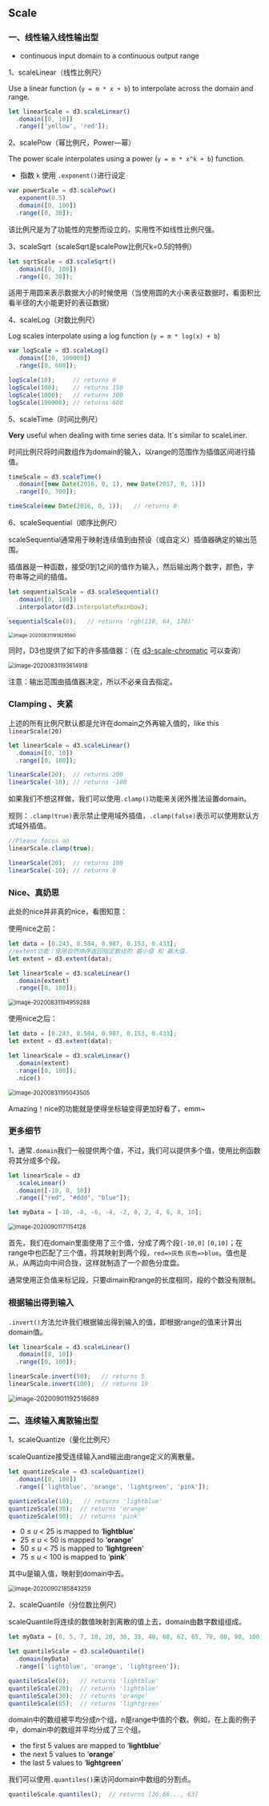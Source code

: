 ## Scale

### 一、线性输入线性输出型

- continuous input domain to a continuous output range

1、scaleLinear（线性比例尺）

 Use a linear function (`y = m * x + b`) to interpolate across the domain and range.

```js
let linearScale = d3.scaleLinear()
  .domain([0, 10])
  .range(['yellow', 'red']);
```

2、scalePow（幂比例尺，Power—幂）

The power scale interpolates using a power (`y = m * x^k + b`) function.

- 指数 `k` 使用 `.exponent()`进行设定

```js
var powerScale = d3.scalePow()
  .exponent(0.5)
  .domain([0, 100])
  .range([0, 30]);
```

该比例尺是为了功能性的完整而设立的，实用性不如线性比例尺强。

3、scaleSqrt（scaleSqrt是scalePow比例尺k=0.5的特例）

```js
let sqrtScale = d3.scaleSqrt()
  .domain([0, 100])
  .range([0, 30]);
```

适用于用圆来表示数据大小的时候使用（当使用圆的大小来表征数据时，看面积比看半径的大小能更好的表征数据）

4、scaleLog（对数比例尺）

Log scales interpolate using a log function (`y = m * log(x) + b`) 

```js
var logScale = d3.scaleLog()
  .domain([10, 100000])
  .range([0, 600]);

logScale(10);     // returns 0
logScale(100);    // returns 150
logScale(1000);   // returns 300
logScale(100000); // returns 600
```

5、scaleTime（时间比例尺）

**Very** useful when dealing with time series data. It`s similar to scaleLiner.

时间比例尺将时间数组作为domain的输入，以range的范围作为插值区间进行插值。

```js
timeScale = d3.scaleTime()
  .domain([new Date(2016, 0, 1), new Date(2017, 0, 1)])
  .range([0, 700]);

timeScale(new Date(2016, 0, 1));   // returns 0
```

6、scaleSequential（顺序比例尺）

scaleSequential通常用于映射连续值到由预设（或自定义）插值器确定的输出范围。

插值器是一种函数，接受0到1之间的值作为输入，然后输出两个数字，颜色，字符串等之间的插值。

```js
let sequentialScale = d3.scaleSequential()
  .domain([0, 100])
  .interpolator(d3.interpolateRainbow);

sequentialScale(0);   // returns 'rgb(110, 64, 170)'
```

<img src="https://i.loli.net/2020/09/01/snexyqhSV6HMiJk.png" alt="image-20200831191829590" style="zoom: 67%;" />

同时，D3也提供了如下的许多插值器：（在 [d3-scale-chromatic](https://github.com/d3/d3-scale-chromatic) 可以查询）

<img src="https://i.loli.net/2020/09/01/Xxk5bBUydYmP9EC.png" alt="image-20200831193614918" style="zoom: 80%;" />

注意：输出范围由插值器决定，所以不必亲自去指定。

### Clamping 、夹紧

上述的所有比例尺默认都是允许在domain之外再输入值的，like this `linearScale(20)`

```js
let linearScale = d3.scaleLinear()
  .domain([0, 10])
  .range([0, 100]);

linearScale(20);  // returns 200
linearScale(-10); // returns -100
```

如果我们不想这样做，我们可以使用`.clamp()`功能来关闭外推法设置domain。

规则：`.clamp(true)`表示禁止使用域外插值，`.clamp(false)`表示可以使用默认方式域外插值。

```js
//Please focus on
linearScale.clamp(true);

linearScale(20);  // returns 100
linearScale(-10); // returns 0
```

### Nice、真奶思

此处的nice并非真的nice，看图知意：

使用nice之前：

```js
let data = [0.243, 0.584, 0.987, 0.153, 0.433];
//extent功能：使用自然排序返回指定数组的 最小值 和 最大值.
let extent = d3.extent(data);

let linearScale = d3.scaleLinear()
  .domain(extent)
  .range([0, 100]);
```

<img src="https://i.loli.net/2020/09/01/fuO5zVdI7oYT9cs.png" alt="image-20200831194959288" style="zoom:80%;" />

使用nice之后：

```js
let data = [0.243, 0.584, 0.987, 0.153, 0.433];
let extent = d3.extent(data);

let linearScale = d3.scaleLinear()
  .domain(extent)
  .range([0, 100]);
  .nice()
```

<img src="https://i.loli.net/2020/09/01/5P1H9MVbIDFSJKZ.png" alt="image-20200831195043505" style="zoom:80%;" />

Amazing！nice的功能就是使得坐标轴变得更加好看了，emm~

### 更多细节

1、通常`.domain`我们一般提供两个值，不过，我们可以提供多个值，使用比例函数将其分成多个段。

```js
let linearScale = d3
  .scaleLinear()
  .domain([-10, 0, 10])
  .range(["red", "#ddd", "blue"]);

let myData = [-10, -8, -6, -4, -2, 0, 2, 4, 6, 8, 10];
```

<img src="https://i.loli.net/2020/09/01/jwTnvN9LBdlVfQ7.png" alt="image-20200901171154128" style="zoom:80%;" />

首先，我们在domain里面使用了三个值，分成了两个段`[-10,0]` `[0,10]`；在range中也匹配了三个值，将其映射到两个段，`red=>灰色` `灰色=>blue`。值也是从，从两边向中间合拢，这样就制造了一个颜色分度盘。

通常使用正负值来标记段，只要dimain和range的长度相同，段的个数没有限制。

### 根据输出得到输入

`.invert()`方法允许我们根据输出得到输入的值，即根据range的值来计算出domain值。

```js
let linearScale = d3.scaleLinear()
  .domain([0, 10])
  .range([0, 100]);

linearScale.invert(50);   // returns 5
linearScale.invert(100);  // returns 10
```

<img src="https://i.loli.net/2020/09/01/lQFI1sTSarCJHt3.png" alt="image-20200901192518689" style="zoom:90%;" />

### 二、连续输入离散输出型

1、scaleQuantize（量化比例尺）

scaleQuantize接受连续输入and输出由range定义的离散量。

```js
let quantizeScale = d3.scaleQuantize()
  .domain([0, 100])
  .range(['lightblue', 'orange', 'lightgreen', 'pink']);

quantizeScale(10);   // returns 'lightblue'
quantizeScale(30);  // returns 'orange'
quantizeScale(90);  // returns 'pink'
```

- 0 ≤ *u* < 25 is mapped to ‘**lightblue**’
- 25 ≤ *u* < 50 is mapped to ‘**orange**’
- 50 ≤ *u* < 75 is mapped to ‘**lightgreen**’
- 75 ≤ *u* < 100 is mapped to ‘**pink**’

其中*u*是输入值，映射到domain中去。

<img src="https://i.loli.net/2020/09/02/eYQ86Ho4MJCuPkn.png" alt="image-20200902185843259" style="zoom:80%;" />

2、scaleQuantile（分位数比例尺）

scaleQuantile将连续的数值映射到离散的值上去，domain由数字数组组成。

```js
let myData = [0, 5, 7, 10, 20, 30, 35, 40, 60, 62, 65, 70, 80, 90, 100];

let quantileScale = d3.scaleQuantile()
  .domain(myData)
  .range(['lightblue', 'orange', 'lightgreen']);

quantileScale(0);   // returns 'lightblue'
quantileScale(20);  // returns 'lightblue'
quantileScale(30);  // returns 'orange'
quantileScale(65);  // returns 'lightgreen'
```

domain中的数组被平均分成*n*个组，n是range中值的个数。例如，在上面的例子中，domain中的数组并平均分成了三个组。

- the first 5 values are mapped to ‘**lightblue**’
- the next 5 values to ‘**orange**’ 
- the last 5 values to ‘**lightgreen**’

我们可以使用`.quantiles()`来访问domain中数组的分割点。

```js
quantileScale.quantiles();  // returns [26.66..., 63]
```


